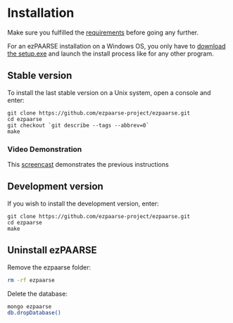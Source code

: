 # Installation #

Make sure you fulfilled the [requirements](requirements.md) before going any further.

For an ezPAARSE installation on a Windows OS, you only have to [download the setup.exe](http://analogist.couperin.org/ezpaarse/download)
and launch the install process like for any other program.

## Stable version ##
To install the last stable version on a Unix system, open a console and enter:
```console
git clone https://github.com/ezpaarse-project/ezpaarse.git
cd ezpaarse
git checkout `git describe --tags --abbrev=0`
make
```
### Video Demonstration ###
This [screencast](https://www.youtube.com/watch?v=W77vPsgC1A8) demonstrates the previous instructions

## Development version ##
If you wish to install the development version, enter:
```console
git clone https://github.com/ezpaarse-project/ezpaarse.git
cd ezpaarse
make
```

## Uninstall ezPAARSE ##

Remove the ezpaarse folder:
```bash
rm -rf ezpaarse
```

Delete the database:
```bash
mongo ezpaarse
db.dropDatabase()
```
